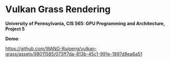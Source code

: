Vulkan Grass Rendering
==================================

**University of Pennsylvania, CIS 565: GPU Programming and Architecture, Project 5**

**Demo**:



https://github.com/WANG-Ruipeng/vulkan-grass/assets/98011585/073ff7da-813b-45c1-991e-1897d8ea6a51

